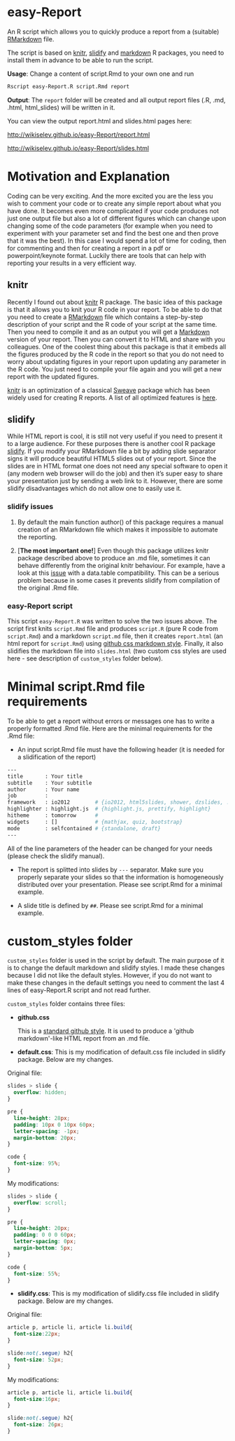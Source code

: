 easy-Report
=============

An R script which allows you to quickly produce a report from a (suitable) [RMarkdown](http://www.rstudio.com/ide/docs/authoring/using_markdown) file.

The script is based on [knitr](https://github.com/yihui/knitr), [slidify](https://github.com/ramnathv/slidify) and [markdown](http://cran.r-project.org/web/packages/markdown/index.html) R packages, you need to install them in advance to be able to run the script.

__Usage__: Change a content of script.Rmd to your own one and run

```bash
Rscript easy-Report.R script.Rmd report
```
__Output__: The `report` folder will be created and all output report files (.R, .md, .html, html_slides) will be written in it.

You can view the output report.html and slides.html pages here:

http://wikiselev.github.io/easy-Report/report.html

http://wikiselev.github.io/easy-Report/slides.html

Motivation and Explanation
=============

Coding can be very exciting. And the more excited you are the less you wish to comment your code or to create any simple report about what you have done. It becomes even more complicated if your code produces not just one output file but also a lot of different figures which can change upon changing some of the code parameters (for example when you need to experiment with your parameter set and find the best one and then prove that it was the best). In this case I would spend a lot of time for coding, then for commenting and then for creating a report in a pdf or powerpoint/keynote format. Luckily there are tools that can help with reporting your results in a very efficient way.

knitr
-------------

Recently I found out about [knitr](https://github.com/yihui/knitr) R package. The basic idea of this package is that it allows you to knit your R code in your report. To be able to do that you need to create a [RMarkdown](http://www.rstudio.com/ide/docs/authoring/using_markdown) file which contains a step-by-step description of your script and the R code of your script at the same time. Then you need to compile it and as an output you will get a [Markdown](http://en.wikipedia.org/wiki/Markdown) version of your report. Then you can convert it to HTML and share with you colleagues. One of the coolest thing about this package is that it embeds all the figures produced by the R code in the report so that you do not need to worry about updating figures in your report upon updating any parameter in the R code. You just need to compile your file again and you will get a new report with the updated figures.

[knitr](https://github.com/yihui/knitr) is an optimization of a classical [Sweave](http://www.stat.uni-muenchen.de/~leisch/Sweave/) package which has been widely used for creating R reports. A list of all optimized features is [here](https://github.com/yihui/knitr#motivation).

slidify
-------------

While HTML report is cool, it is still not very useful if you need to present it to a large audience. For these purposes there is another cool R package [slidify](https://github.com/ramnathv/slidify). If you modify your RMarkdown file a bit by adding slide separator signs it will produce beautiful HTML5 slides out of your report. Since the slides are in HTML format one does not need any special software to open it (any modern web browser will do the job) and then it’s super easy to share your presentation just by sending a web link to it. However, there are some slidify disadvantages which do not allow one to easily use it.

### slidify issues

1. By default the main function author() of this package requires a manual creation of an RMarkdown file which makes it impossible to automate the reporting.

2. [__The most important one!__] Even though this package utilizes knitr package described above to produce an .md file, sometimes it can behave differently from the original knitr behaviour. For example, have a look at this [issue](https://github.com/ramnathv/slidify/issues/276) with a data.table compatibility. This can be a serious problem because in some cases it prevents slidify from compilation of the original .Rmd file.

### easy-Report script

This script `easy-Report.R` was written to solve the two issues above. The script first knits `script.Rmd` file and produces `script.R` (pure R code from `script.Rmd`) and a markdown `script.md` file, then it creates `report.html` (an html report for `script.Rmd`) using [github css markdown style](https://gist.github.com/andyferra/2554919). Finally, it also slidifies the markdown file into `slides.html` (two custom css styles are used here - see description of `custom_styles` folder below).

Minimal script.Rmd file requirements
==============

To be able to get a report without errors or messages one has to write a properly formatted .Rmd file. Here are the minimal requirements for the .Rmd file:

* An input script.Rmd file must have the following header (it is needed for a slidification of the report)

```bash
---
title       : Your title
subtitle    : Your subtitle
author      : Your name
job         :
framework   : io2012        # {io2012, html5slides, shower, dzslides, ...}
highlighter : highlight.js  # {highlight.js, prettify, highlight}
hitheme     : tomorrow      #
widgets     : []            # {mathjax, quiz, bootstrap}
mode        : selfcontained # {standalone, draft}
---
```

All of the line parameters of the header can be changed for your needs (please check the slidify manual).

* The report is splitted into slides by `---` separator. Make sure you properly separate your slides so that the information is homogeneously distributed over your presentation. Please see script.Rmd for a minimal example.

* A slide title is defined by `##`. Please see script.Rmd for a minimal example.

custom_styles folder
==============

`custom_styles` folder is used in the script by default. The main purpose of it is to change the default markdown and slidify styles. I made these changes because I did not like the default styles. However, if you do not want to make these changes in the default settings you need to comment the last 4 lines of easy-Report.R script and not read further.

`custom_styles` folder contains three files:

* __github.css__

    This is a [standard github style](https://gist.github.com/andyferra/2554919). It is used to produce a 'github markdown'-like HTML report from an .md file.
  
  
* __default.css__: This is my modification of default.css file included in slidify package. Below are my changes.

Original file:

```css
slides > slide {
  overflow: hidden;
}

pre {
  line-height: 28px;
  padding: 10px 0 10px 60px;
  letter-spacing: -1px;
  margin-bottom: 20px;
}

code {
  font-size: 95%;
}
```

My modifications:

```css
slides > slide {
  overflow: scroll;
}

pre {
  line-height: 20px;
  padding: 0 0 0 60px;
  letter-spacing: 0px;
  margin-bottom: 5px;
}

code {
  font-size: 55%;
}
```

* __slidify.css__: This is my modification of slidify.css file included in slidify package. Below are my changes.

Original file:  

```css
article p, article li, article li.build{
  font-size:22px;
}

slide:not(.segue) h2{
  font-size: 52px;
}
```

My modifications:  

```css
article p, article li, article li.build{
  font-size:16px;
}

slide:not(.segue) h2{
  font-size: 26px;
}
```
